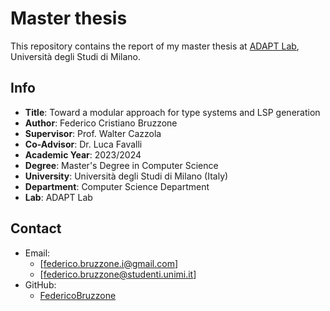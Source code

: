 # Master thesis

This repository contains the report of my master thesis at [ADAPT Lab](https://cazzola.di.unimi.it/adapt-lab.html), Università degli Studi di Milano.

## Info

- **Title**: Toward a modular approach for type systems and LSP generation
- **Author**: Federico Cristiano Bruzzone
- **Supervisor**: Prof. Walter Cazzola
- **Co-Advisor**: Dr. Luca Favalli
- **Academic Year**: 2023/2024
- **Degree**: Master's Degree in Computer Science
- **University**: Università degli Studi di Milano (Italy)
- **Department**: Computer Science Department
- **Lab**: ADAPT Lab

## Contact

- Email:
  - [federico.bruzzone.i@gmail.com]
  - [federico.bruzzone@studenti.unimi.it]
- GitHub:
  - [FedericoBruzzone](https://github.com/FedericoBruzzone)
